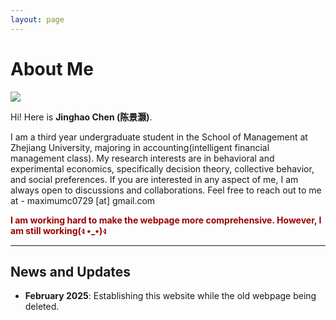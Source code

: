 ```yaml
---
layout: page
---
```


# About Me

<img src="https://jhChen4future.github.io/file/photo.png" class="floatpic">

Hi! Here is **Jinghao Chen (陈景灏)**.<br>

I am a third year undergraduate student in the School of Management at Zhejiang University, majoring in accounting(intelligent financial management class).
My research interests are in behavioral and experimental economics, specifically decision theory, collective behavior, and social preferences.
If you are interested in any aspect of me, I am always open to discussions and collaborations. Feel free to reach out to me at - maximumc0729 [at] gmail.com

**<font color="#990000">I am working hard to make the webpage more comprehensive. However, I am still working(ง •_•)ง </font>**

---

## News and Updates
- **February 2025**: Establishing this website while the old webpage being deleted.

<br>
